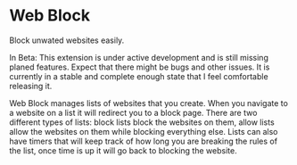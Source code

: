 # Web Block

Block unwated websites easily.

In Beta: This extension is under active development and is still missing planed features. Expect that there might be bugs and other issues. It is currently in a stable and complete enough state that I feel comfortable releasing it.

Web Block manages lists of websites that you create. When you navigate to a website on a list it will redirect you to a block page. There are two different types of lists: block lists block the websites on them, allow lists allow the websites on them while blocking everything else. Lists can also have timers that will keep track of how long you are breaking the rules of the list, once time is up it will go back to blocking the website.
